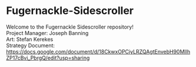 # Fugernackle-Sidescroller
Welcome to the Fugernackle Sidescroller repository! <br>
Project Manager: Joseph Banning <br>
Art: Stefan Kerekes <br>
Strategy Document: <br>
https://docs.google.com/document/d/18CkwxOPCiyLRZQAgtEnvebH90MIlhZP17cBvi_PbrgQ/edit?usp=sharing
